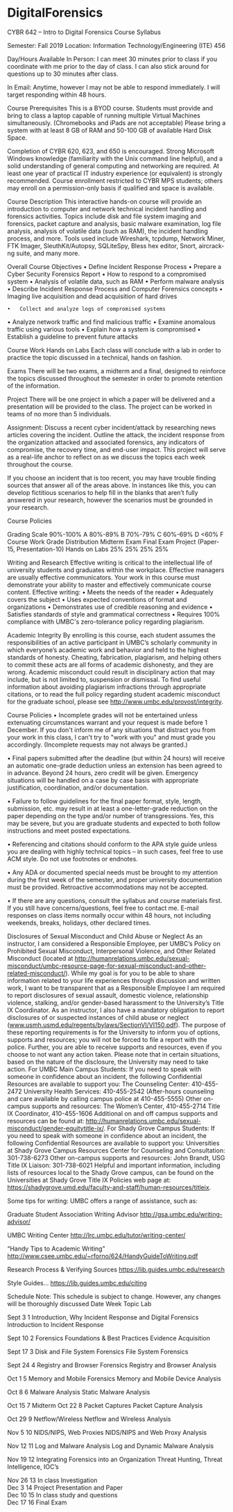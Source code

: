 # DigitalForensics

CYBR 642 – Intro to Digital Forensics Course Syllabus 

Semester: Fall 2019
Location: Information Technology/Engineering (ITE) 456
 

Day/Hours Available
In Person: I can meet 30 minutes prior to class if you coordinate with me prior to the day of class.  I can also stick around for questions up to 30 minutes after class.

In Email: Anytime, however I may not be able to respond immediately.  I will target responding within 48 hours.

Course Prerequisites
This is a BYOD course.  Students must provide and bring to class a laptop capable of running multiple Virtual Machines simultaneously.  (Chromebooks and iPads are not acceptable)  Please bring a system with at least 8 GB of RAM and 50-100 GB of available Hard Disk Space.

Completion of CYBR 620, 623, and 650 is encouraged. Strong Microsoft Windows knowledge (familiarity with the Unix command line helpful), and a solid understanding of general computing and networking are required.  At least one year of practical IT industry experience (or equivalent) is strongly recommended.   Course enrollment restricted to CYBR MPS students; others may enroll on a permission-only basis if qualified and space is available.

Course Description
This interactive hands-on course will provide an introduction to computer and network technical incident handling and forensics activities.  Topics include disk and file system imaging and forensics, packet capture and analysis, basic malware examination, log file analysis, analysis of volatile data (such as RAM), the incident handling process, and more.  Tools used include Wireshark, tcpdump, Network Miner, FTK Imager, SleuthKit/Autopsy, SQLiteSpy, Bless hex editor, Snort, aircrack-ng suite, and many more.   

Overall Course Objectives
•	Define Incident Response Process
•	Prepare a Cyber Security Forensics Report
•	How to respond to a compromised system
•	Analysis of volatile data, such as RAM
•	Perform malware analysis
•	Describe Incident Response Process and Computer Forensics concepts
•	Imaging live acquisition and dead acquisition of hard drives

	•	Collect and analyze logs of compromised systems
•	Analyze network traffic and find malicious traffic
•	Examine anomalous traffic using various tools
•	Explain how a system is compromised
•	Establish a guideline to prevent future attacks

Course Work
Hands on Labs
Each class will conclude with a lab in order to practice the topic discussed in a technical, hands on fashion.

Exams
There will be two exams, a midterm and a final, designed to reinforce the topics discussed throughout the semester in order to promote retention of the information.

Project
There will be one project in which a paper will be delivered and a presentation will be provided to the class.  The project can be worked in teams of no more than 5 individuals.  

Assignment:  Discuss a recent cyber incident/attack by researching news articles covering the incident.  Outline the attack, the incident response from the organization attacked and associated forensics, any indicators of compromise, the recovery time, and end-user impact.  This project will serve as a real-life anchor to reflect on as we discuss the topics each week throughout the course.  

If you choose an incident that is too recent, you may have trouble finding sources that answer all of the areas above.  In instances like this, you can develop fictitious scenarios to help fill in the blanks that aren’t fully answered in your research, however the scenarios must be grounded in your research.

Course Policies

Grading
Scale
90%-100% 	A 
80%-89% 	B 
70%-79% 	C 
60%-69% 	D 
<60% 	F 
	Course Work	Grade Distribution
	Midterm Exam
Final Exam
Project (Paper-15, Presentation-10)
Hands on Labs 	25%
25%
25%
25%

Writing and Research
Effective writing is critical to the intellectual life of university students and graduates within the workplace. Effective managers are usually effective communicators. Your work in this course must demonstrate your ability to master and effectively communicate course content. Effective writing:
•	Meets the needs of the reader
•	Adequately covers the subject
•	Uses expected conventions of format and organizations
•	Demonstrates use of credible reasoning and evidence
•	Satisfies standards of style and grammatical correctness
•	Requires 100% compliance with UMBC's zero-tolerance policy regarding plagiarism. 

Academic Integrity 
By enrolling is this course, each student assumes the responsibilities of an active participant in UMBC’s scholarly community in which everyone’s academic work and behavior and held to the highest standards of honesty.  Cheating, fabrication, plagiarism, and helping others to commit these acts are all forms of academic dishonesty, and they are wrong.  Academic misconduct could result in disciplinary action that may include, but is not limited to, suspension or dismissal.  To find useful information about avoiding plagiarism infractions through appropriate citations, or to read the full policy regarding student academic misconduct for the graduate school, please see http://www.umbc.edu/provost/integrity. 

Course Policies
•	   Incomplete grades will not be entertained unless extenuating circumstances warrant and your request is made before 1 December. If you don't inform me of any situations that distract you from your work in this class, I can't try to "work with you" and must grade you accordingly. (Incomplete requests may not always be granted.)

•	   Final papers submitted after the deadline (but within 24 hours) will receive an automatic one-grade deduction unless an extension has been agreed to in advance. Beyond 24 hours, zero credit will be given.  Emergency situations will be handled on a case by case basis with appropriate justification, coordination, and/or documentation.   

•	   Failure to follow guidelines for the final paper format, style, length, submission, etc. may result in at least a one-letter-grade reduction on the paper depending on the type and/or number of transgressions. Yes, this may be severe, but you are graduate students and expected to both follow instructions and meet posted expectations.

•	   Referencing and citations should conform to the APA style guide unless you are dealing with highly technical topics – in such cases, feel free to use ACM style. Do not use footnotes or endnotes.  

•	   Any ADA or documented special needs must be brought to my attention during the first week of the semester, and proper university documentation must be provided.  Retroactive accommodations may not be accepted.

•	  If there are any questions, consult the syllabus and course materials first.  If you still have concerns/questions, feel free to contact me.  E-mail responses on class items normally occur within 48 hours, not including weekends, breaks, holidays, other declared times.

Disclosures of Sexual Misconduct and Child Abuse or Neglect
As an instructor, I am considered a Responsible Employee, per UMBC’s Policy on Prohibited Sexual Misconduct, Interpersonal Violence, and Other Related Misconduct (located at http://humanrelations.umbc.edu/sexual-misconduct/umbc-resource-page-for-sexual-misconduct-and-other-related-misconduct/). While my goal is for you to be able to share information related to your life experiences through discussion and written work, I want to be transparent that as a Responsible Employee I am required to report disclosures of sexual assault, domestic violence, relationship violence, stalking, and/or gender-based harassment to the University’s Title IX Coordinator.
As an instructor, I also have a mandatory obligation to report disclosures of or suspected instances of child abuse or neglect (www.usmh.usmd.edu/regents/bylaws/SectionVI/VI150.pdf).
The purpose of these reporting requirements is for the University to inform you of options, supports and resources; you will not be forced to file a report with the police. Further, you are able to receive supports and resources, even if you choose to not want any action taken. Please note that in certain situations, based on the nature of the disclosure, the University may need to take action.
For UMBC Main Campus Students:
If you need to speak with someone in confidence about an incident, the following Confidential Resources are available to support you:
The Counseling Center: 410-455-2472
University Health Services: 410-455-2542
(After-hours counseling and care available by calling campus police at 410-455-5555)
Other on-campus supports and resources:
The Women’s Center, 410-455-2714
Title IX Coordinator, 410-455-1606
Additional on and off campus supports and resources can be found at: http://humanrelations.umbc.edu/sexual-misconduct/gender-equitytitle-ix/.
For Shady Grove Campus Students:
If you need to speak with someone in confidence about an incident, the following Confidential Resources are available to support you:
Universities at Shady Grove Campus Resources Center for Counseling and Consultation: 301-738-6273
Other on-campus supports and resources:
John Brandt, USG Title IX Liaison: 301-738-6021
Helpful and important information, including lists of resources local to the Shady Grove campus, can be found on the Universities at Shady Grove Title IX Policies web page at: https://shadygrove.umd.edu/faculty-and-staff/human-resources/titleix.



Some tips for writing:  UMBC offers a range of assistance, such as:

Graduate Student Association Writing Advisor
http://gsa.umbc.edu/writing-advisor/

UMBC Writing Center
http://lrc.umbc.edu/tutor/writing-center/

“Handy Tips to Academic Writing”
 http://www.csee.umbc.edu/~rforno/624/HandyGuideToWriting.pdf

Research Process & Verifying Sources
https://lib.guides.umbc.edu/research

Style Guides…
https://lib.guides.umbc.edu/citing

Schedule
Note: This schedule is subject to change. However, any changes will be thoroughly discussed
Date	Week	Topic	Lab
			
Sept 3	1	Introduction, Why Incident Response and Digital Forensics	Introduction to Incident Response

Sept 10	2	Forensics Foundations & Best Practices	Evidence Acquisition 

Sept 17	3	Disk and File System Forensics	File System Forensics

Sept 24	4	Registry and Browser Forensics	Registry and Browser Analysis

Oct 1	5	Memory and Mobile Forensics	Memory and Mobile Device Analysis 

Oct 8	6	Malware Analysis	Static Malware Analysis

Oct 15	7	Midterm	
Oct 22	8	Packet Captures	Packet Capture Analysis

Oct 29	9	Netflow/Wireless	Netflow and Wireless Analysis

Nov 5	10	NIDS/NIPS, Web Proxies	NIDS/NIPS and Web Proxy Analysis

Nov 12	11	Log and Malware Analysis	Log and Dynamic Malware Analysis 

Nov 19	12	Integrating Forensics into an Organization	Threat Hunting, Threat Intelligence, IOC’s

Nov 26	13	In class Investigation	
Dec 3	14	Project Presentation and Paper	
Dec 10	15	In class study and questions	
Dec 17	16	Final Exam	



